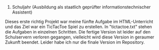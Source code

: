 1. Schuljahr (Ausbildung als staatlich geprüfter informationstechnischer Assistent)   

Dieses erste richtig Projekt war meine fünfte Aufgabe im HTML-Unterricht und das
Ziel war ein TicTacToe Spiel zu erstellen. In "tictactoe.txt" stehen die Aufgaben in einzelnen Schritten.
Die fertige Version ist leider auf den Schulservern verloren gegangen, vielleicht
wird diese Version in geraumer Zukunft beendet.
Leider habe ich nur die finale Version im Repository.
